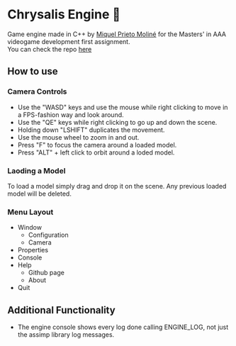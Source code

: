 # Chrysalis Engine :space_invader:

Game engine made in C++ by [Miquel Prieto Moliné](https://github.com/MacXxs) for the Masters' in AAA videogame development first assignment.</br>
You can check the repo [here](https://github.com/MacXxs/LostSpace) </br>

## How to use
### Camera Controls
- Use the "WASD" keys and use the mouse while right clicking to move in a FPS-fashion way and look around.
- Use the "QE" keys while right clicking to go up and down the scene.
- Holding down "LSHIFT" duplicates the movement.
- Use the mouse wheel to zoom in and out.
- Press "F" to focus the camera around a loaded model.
- Press "ALT" + left click to orbit around a loded model.

### Laoding a Model
To load a model simply drag and drop it on the scene. Any previous loaded model will be deleted.

### Menu Layout
- Window
  - Configuration
  - Camera
- Properties
- Console
- Help
  - Github page
  - About
- Quit

## Additional Functionality
- The engine console shows every log done calling ENGINE_LOG, not just the assimp library log messages.
